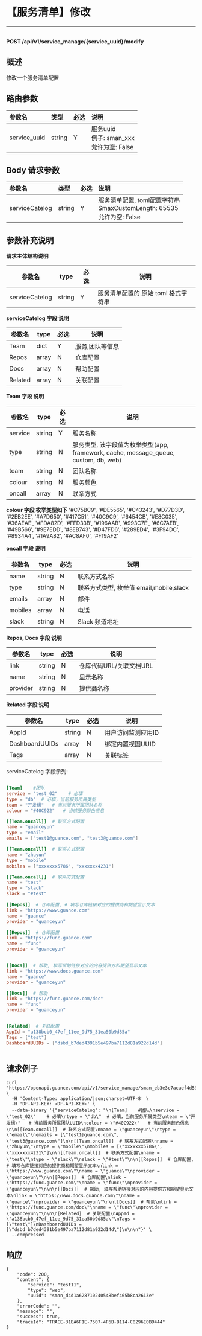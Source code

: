 # 【服务清单】修改

---

<br />**POST /api/v1/service_manage/\{service_uuid\}/modify**

## 概述
修改一个服务清单配置




## 路由参数

| 参数名        | 类型     | 必选   | 说明              |
|:-----------|:-------|:-----|:----------------|
| service_uuid | string | Y | 服务uuid<br>例子: sman_xxx <br>允许为空: False <br> |


## Body 请求参数

| 参数名        | 类型     | 必选   | 说明              |
|:-----------|:-------|:-----|:----------------|
| serviceCatelog | string | Y | 服务清单配置, toml配置字符串<br>$maxCustomLength: 65535 <br>允许为空: False <br> |

## 参数补充说明


**请求主体结构说明**

|  参数名        |   type  | 必选  |          说明          |
|---------------|----------|----|------------------------|
| serviceCatelog    |  string  |  Y | 服务清单配置的 原始 toml 格式字符串|


**serviceCatelog 字段 说明**

|  参数名        |   type  | 必选  |          说明          |
|---------------|----------|----|------------------------|
| Team    |  dict  |  Y | 服务,团队等信息 |
| Repos |  array  |  N | 仓库配置 |
| Docs    |  array  |  N | 帮助配置 |
| Related    |  array  |  N | 关联配置 |

**Team 字段 说明**

|  参数名        |   type  | 必选  |          说明          |
|---------------|----------|----|------------------------|
| service    |  string  |  Y | 服务名称 |
| type |  string  |  N | 服务类型, 该字段值为枚举类型(app, framework, cache, message_queue, custom, db, web) |
| team    |  string  |  N | 团队名称 |
| colour    |  string  |  N | 服务颜色 |
| oncall    |  array  |  N | 联系方式 |

**colour 字段 枚举类型如下**
'#C75BC9', '#DE5565', '#C43243', '#D77D3D', '#2EB2EE', '#A7D650', '#417C51',
'#40C9C9', '#6454CB', '#E8C035', '#36AEAE', '#FDA82D', '#FFD33B', '#196AAB',
'#993C7E', '#6C7AEB', '#49B566', '#9E7EDD', '#8EB743', '#D47FD6', '#289ED4',
'#3F94DC', '#8934A4', '#1A9A82', '#AC8AF0', '#F19AF2'

**oncall 字段 说明**

|  参数名        |   type  | 必选  |          说明          |
|---------------|----------|----|------------------------|
| name    |  string  |  N | 联系方式名称 |
| type |  string  |  N | 联系方式类型, 枚举值 email,mobile,slack |
| emails    |  array  |  N | 邮件 |
| mobiles    |  array  |  N | 电话 |
| slack    |  string  |  N | Slack 频道地址 |

**Repos, Docs 字段 说明**

|  参数名        |   type  | 必选  |          说明          |
|---------------|----------|----|------------------------|
| link    |  string  |  N | 仓库代码URL/关联文档URL |
| name |  string  |  N | 显示名称 |
| provider    |  string  |  N | 提供商名称 |

**Related 字段 说明**

|  参数名        |   type  | 必选  |          说明          |
|---------------|----------|----|------------------------|
| AppId    |  string  |  N | 用户访问监测应用ID |
| DashboardUUIDs |  array  |  N | 绑定内置视图UUID |
| Tags    |  array  |  N | 关联标签 |

serviceCatelog 字段示列:
```toml

[Team]    #团队
service = "test_02"    # 必填
type = "db"  # 必填，当前服务所属类型
team = "开发组"   # 当前服务所属团队名称
colour = "#40C922"   # 当前服务颜色信息

[[Team.oncall]]  # 联系方式配置
name = "guanceyun"
type = "email"
emails = ["test1@guance.com", "test3@guance.com"]

[[Team.oncall]]  # 联系方式配置
name = "zhuyun"
type = "mobile"
mobiles = ["xxxxxxx5786", "xxxxxxx4231"]

[[Team.oncall]]  # 联系方式配置
name = "test"
type = "slack"
slack = "#test"

[[Repos]]  # 仓库配置, # 填写仓库链接对应的提供商和期望显示文本
link = "https://www.guance.com"
name = "guance"
provider = "guanceyun"

[[Repos]]  # 仓库配置
link = "https://func.guance.com"
name = "func"
provider = "guanceyun"


[[Docs]]  # 帮助, 填写帮助链接对应的内容提供方和期望显示文本
link = "https://www.docs.guance.com"
name = "guance"
provider = "guanceyun"

[[Docs]]  # 帮助
link = "https://func.guance.com/doc"
name = "func"
provider = "guanceyun"


[Related]  # 关联配置
AppId = "a138bcb0_47ef_11ee_9d75_31ea50b9d85a"
Tags = ["test"]
DashboardUUIDs = ["dsbd_b7ded4391b5e497ba7112d81a922d14d"]



```




## 请求例子
```shell
curl 'https://openapi.guance.com/api/v1/service_manage/sman_eb3e3c7acaef4d53acab866b83410edb/modify' \
  -H 'Content-Type: application/json;charset=UTF-8' \
  -H 'DF-API-KEY: <DF-API-KEY>' \
  --data-binary '{"serviceCatelog": "\n[Team]    #团队\nservice = \"test_02\"    # 必填\ntype = \"db\"  # 必填，当前服务所属类型\nteam = \"开发组\"   # 当前服务所属团队UUID\ncolour = \"#40C922\"   # 当前服务颜色信息\n\n[[Team.oncall]]  # 联系方式配置\nname = \"guanceyun\"\ntype = \"email\"\nemails = [\"test1@guance.com\", \"test3@guance.com\"]\n\n[[Team.oncall]]  # 联系方式配置\nname = \"zhuyun\"\ntype = \"mobile\"\nmobiles = [\"xxxxxxx5786\", \"xxxxxxx4231\"]\n\n[[Team.oncall]]  # 联系方式配置\nname = \"test\"\ntype = \"slack\"\nslack = \"#test\"\n\n[[Repos]]  # 仓库配置, # 填写仓库链接对应的提供商和期望显示文本\nlink = \"https://www.guance.com\"\nname = \"guance\"\nprovider = \"guanceyun\"\n\n[[Repos]]  # 仓库配置\nlink = \"https://func.guance.com\"\nname = \"func\"\nprovider = \"guanceyun\"\n\n\n[[Docs]]  # 帮助, 填写帮助链接对应的内容提供方和期望显示文本\nlink = \"https://www.docs.guance.com\"\nname = \"guance\"\nprovider = \"guanceyun\"\n\n[[Docs]]  # 帮助\nlink = \"https://func.guance.com/doc\"\nname = \"func\"\nprovider = \"guanceyun\"\n\n\n[Related]  # 关联配置\nAppId = \"a138bcb0_47ef_11ee_9d75_31ea50b9d85a\"\nTags = [\"test\"]\nDashboardUUIDs = [\"dsbd_b7ded4391b5e497ba7112d81a922d14d\"]\n\n\n"}' \
  --compressed
```




## 响应
```shell
{
    "code": 200,
    "content": {
        "service": "test11",
        "type": "web",
        "uuid": "sman_d4d1a628710240548bef465b8ca2613e"
    },
    "errorCode": "",
    "message": "",
    "success": true,
    "traceId": "TRACE-31BA6F1E-7507-4F6B-B114-C0296E0B9444"
} 
```




